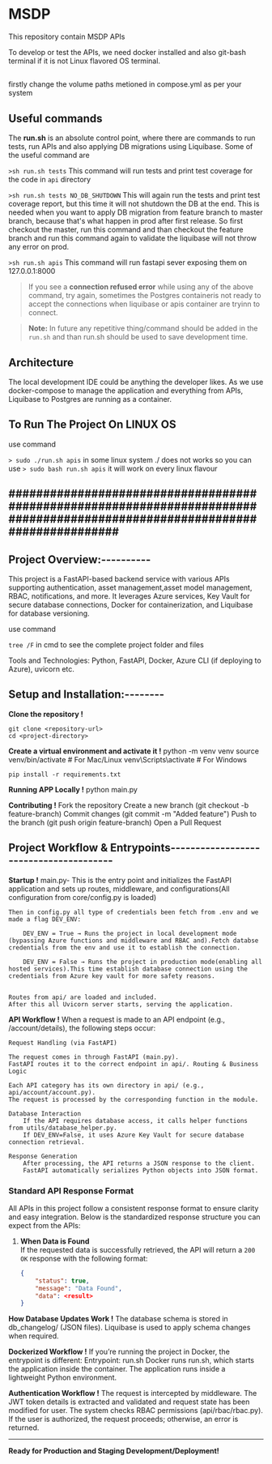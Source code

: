 # MSDP

This repository contain MSDP APIs

To develop or test the APIs, we need docker installed and also git-bash terminal if it is not Linux flavored OS terminal.

## 

firstly change the volume paths metioned in compose.yml as per your system

## Useful commands
The **run.sh** is an absolute control point, where there are commands to run tests, run APIs and also applying DB migrations using Liquibase. Some of the useful command are

`>sh run.sh tests` This command will run tests and print test coverage for the code in `api` directory

`>sh run.sh tests NO_DB_SHUTDOWN` This will again run the tests and print test coverage report, but this time it will not shutdown the DB at the end. This is needed when you want to apply DB migration from feature branch to master branch, because that's what happen in prod after first release. So first checkout the master, run this command and than checkout the feature branch and run this command again to validate the liquibase will not throw any error on prod.

`>sh run.sh apis` This command will run fastapi sever exposing them on 127.0.0.1:8000

>If you see a **connection refused error** while using any of the above command, try again, sometimes the Postgres containeris not ready to accept the connections when liquibase or apis container are tryinn to connect.

>**Note:** In future any repetitive thing/command should be added in the `run.sh` and than run.sh should be used to save development time.
## Architecture
The local development IDE could be anything the developer likes. As we use docker-compose to manage the application and everything from APIs, Liquibase to Postgres are running as a container.


## To Run The Project On LINUX OS

use command 

`> sudo ./run.sh apis` in some linux system ./ does not works so you can use 
`> sudo bash run.sh apis` it will work on every linux flavour 



## ############################################################################################################################ ##

## Project Overview:----------

This project is a FastAPI-based backend service with various APIs supporting authentication, asset management,asset model management, RBAC, notifications, and more. It leverages Azure services, Key Vault for secure database connections, Docker for containerization, and Liquibase for database versioning.

use command 

`tree /F` in cmd to see the complete project folder and files 

Tools and Technologies:
Python, FastAPI, Docker, Azure CLI (if deploying to Azure), uvicorn etc.


## Setup and Installation:--------

**Clone the repository !**

    git clone <repository-url>
    cd <project-directory>


**Create a virtual environment and activate it !**
    python -m venv venv
    source venv/bin/activate   # For Mac/Linux
    venv\Scripts\activate      # For Windows

    pip install -r requirements.txt


**Running APP Locally !**
    python main.py

**Contributing !**
    Fork the repository
    Create a new branch (git checkout -b feature-branch)
    Commit changes (git commit -m "Added feature")
    Push to the branch (git push origin feature-branch)
    Open a Pull Request


## Project Workflow & Entrypoints---------------------------------------

**Startup !**
    main.py- This is the entry point and initializes the FastAPI application and sets up routes, middleware, and configurations(All configuration from core/config.py is loaded)

    Then in config.py all type of credentials been fetch from .env and we made a flag DEV_ENV:

        DEV_ENV = True → Runs the project in local development mode (bypassing Azure functions and middleware and RBAC and).Fetch databse credentials from the env and use it to establish the connection.

        DEV_ENV = False → Runs the project in production mode(enabling all hosted services).This time establish database connection using the credentials from Azure key vault for more safety reasons.


    Routes from api/ are loaded and included.
    After this all Uvicorn server starts, serving the application.


**API Workflow !**
    When a request is made to an API endpoint (e.g., /account/details), the following steps occur:

    Request Handling (via FastAPI)

    The request comes in through FastAPI (main.py).
    FastAPI routes it to the correct endpoint in api/. Routing & Business Logic

    Each API category has its own directory in api/ (e.g., api/account/account.py).
    The request is processed by the corresponding function in the module.

    Database Interaction
        If the API requires database access, it calls helper functions from utils/database_helper.py.
        If DEV_ENV=False, it uses Azure Key Vault for secure database connection retrieval.

    Response Generation
        After processing, the API returns a JSON response to the client.
        FastAPI automatically serializes Python objects into JSON format.

### **Standard API Response Format**

All APIs in this project follow a consistent response format to ensure clarity and easy integration. Below is the standardized response structure you can expect from the APIs:

1. **When Data is Found**  
   If the requested data is successfully retrieved, the API will return a `200 OK` response with the following format:
   ```json
   {
       "status": true,
       "message": "Data Found",
       "data": <result>
   }
   
**How Database Updates Work !**
    The database schema is stored in db_changelog/ (JSON files).
    Liquibase is used to apply schema changes when required.

**Dockerized Workflow !**
    If you’re running the project in Docker, the entrypoint is different:
        Entrypoint: run.sh
        Docker runs run.sh, which starts the application inside the container.
        The application runs inside a lightweight Python environment.



**Authentication Workflow !**
    The request is intercepted by middleware.
    The JWT token details is extracted and validated and request state has been modified for user.
    The system checks RBAC permissions (api/rbac/rbac.py).
    If the user is authorized, the request proceeds; otherwise, an error is returned.



---
**Ready for Production and Staging Development/Deployment!** 




